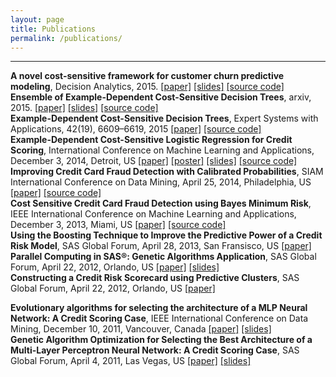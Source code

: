 ```yaml
---
layout: page
title: Publications
permalink: /publications/
---
```


---

<div class="pub">
  <b>A novel cost-sensitive framework for customer churn predictive modeling</b>,
  Decision Analytics, 2015. 
  <a href='http://www.decisionanalyticsjournal.com/content/pdf/s40165-015-0014-6.pdf' target="_blank">[paper]</a>
<a href='http://www.slideshare.net/albahnsen/maximizing-a-churn-campaigns-profitability-with-cost-sensitive-predictive-analytics' target="_blank">[slides]</a>
<a href='https://github.com/albahnsen/CostSensitiveClassification/' target="_blank">[source code]</a>
</div>

<div class="pub">
  <b>Ensemble of Example-Dependent Cost-Sensitive Decision Trees</b>,
  arxiv, 2015. 
  <a href='http://arxiv.org/abs/1505.04637' target="_blank">[paper]</a>
<a href='../files/Ensembles of example-dependent cost-sensitive decision trees_slides.pdf' target="_blank">[slides]</a>
<a href='https://github.com/albahnsen/CostSensitiveClassification/blob/master/costcla/models/cost_tree.py#L15' target="_blank">[source code]</a>
</div>

<div class="pub">
  <b>Example-Dependent Cost-Sensitive Decision Trees</b>,
  Expert Systems with Applications, 42(19), 6609–6619, 2015 <a href='../files/Example-Dependent Cost-Sensitive Decision Trees.pdf' target="_blank">[paper]</a>
<a href='https://github.com/albahnsen/CostSensitiveClassification/blob/master/costcla/models/cost_ensemble.py' target="_blank">[source code]</a>
</div>

<div class="pub">
  <b>Example-Dependent Cost-Sensitive Logistic Regression for Credit Scoring</b>,
  International Conference on Machine Learning and Applications, December 3, 2014, Detroit, US <a href='../files/Example-Dependent Cost-Sensitive Logistic Regression for Credit Scoring_publish.pdf' target="_blank">[paper]</a>
<a href='../files/Example-Dependent Cost-Sensitive Logistic Regression for Credit Scoring_poster.pdf' target="_blank">[poster]</a>
<a href='../files/Example-Dependent Cost-Sensitive Logistic Regression for Credit Scoring_slides.pdf' target="_blank">[slides]</a>
<a href='https://github.com/albahnsen/CostSensitiveClassification/blob/master/costcla/models/regression.py#L99' target="_blank">[source code]</a>
</div>

<div class="pub">
  <b>Improving Credit Card Fraud Detection with Calibrated Probabilities</b>,
  SIAM International Conference on Data Mining, April 25, 2014, Philadelphia, US
  <a href='../files/ Improving Credit Card Fraud Detection by using Calibrated Probabilities - Publish.pdf' target="_blank">[paper]</a>
  <a href='https://github.com/albahnsen/CostSensitiveClassification/blob/master/costcla/models/directcost.py#L15' target="_blank">[source code]</a>
</div>

<div class="pub">
  <b>Cost Sensitive Credit Card Fraud Detection using Bayes Minimum Risk</b>,
  IEEE International Conference on Machine Learning and Applications, December 3, 2013, Miami, US
  <a href='../files/Cost%20Sensitive%20Credit%20Card%20Fraud%20Detection%20using%20Bayes%20Minimum%20Risk%20-%20Publish.pdf' target="_blank">[paper]</a>
  <a href='https://github.com/albahnsen/CostSensitiveClassification/blob/master/costcla/models/directcost.py#L15' target="_blank">[source code]</a>
</div>

<div class="pub">
  <b>Using the Boosting Technique to Improve the Predictive Power of a Credit Risk Model</b>,
  SAS Global Forum, April 28, 2013, San Fransisco, US
  <a href='../files/Paper 2124-2013. Using the Boosting Technique to Improve the Predictive Power of a Credit Risk Model..pdf' target="_blank">[paper]</a>
</div>

<div class="pub">
  <b>Parallel Computing in SAS®: Genetic Algorithms Application</b>,
  SAS Global Forum, April 22, 2012, Orlando, US 
  <a href='../files/Parallel Computing in SAS_ Genetic Algorhms Application.pdf' target="_blank">[paper]</a>
  <a href='../files/Parallel Computing in SAS_ Genetic Algorhms Application.pptx' target="_blank">[slides]</a>
</div>

<div class="pub">
  <b>Constructing a Credit Risk Scorecard using Predictive Clusters</b>,
  SAS Global Forum, April 22, 2012, Orlando, US
  <a href='../files/Constructing a Credit Risk Scorecard using Predictive Clusters.pdf.pdf' target="_blank">[paper]</a><p></p>
</div>

<div class="pub">
  <b>Evolutionary algorithms for selecting the architecture of  a MLP Neural Network: A Credit Scoring Case</b>,
  IEEE International Conference on Data Mining, December 10, 2011, Vancouver, Canada
  <a href='../files/Evolutionary algorithms for selecting the architecture of a Credit Scoring Case.pdf' target="_blank">[paper]</a>
  <a href='../files/Evolutionary algorithms for selecting the architecture of a Credit Scoring Case.pptx' target="_blank">[slides]</a>
</div>

<div class="pub">
  <b>Genetic Algorithm Optimization for Selecting the Best Architecture of a Multi-Layer Perceptron Neural Network: A Credit Scoring Case</b>,
  SAS Global Forum, April 4, 2011, Las Vegas, US
  <a href='../files/Genetic Algorithm Optimization for Selecting the Best Architecture of a Multi-Layer Perceptron Neural Network A Credit Scoring Case.pdf' target="_blank">[paper]</a>
  <a href='../files/Evolutionary algorithms for selecting the architecture of a Credit Scoring Case.pptx' target="_blank">[slides]</a>
</div>


